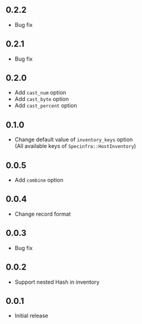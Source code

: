 ## 0.2.2

* Bug fix

## 0.2.1

* Bug fix

## 0.2.0

* Add `cast_num` option
* Add `cast_byte` option
* Add `cast_percent` option

## 0.1.0

* Change default value of `inventory_keys` option  
(All available keys of `Specinfra::HostInventory`)

## 0.0.5

* Add `combine` option

## 0.0.4

* Change record format

## 0.0.3

* Bug fix

## 0.0.2

* Support nested Hash in inventory

## 0.0.1

* Initial release
